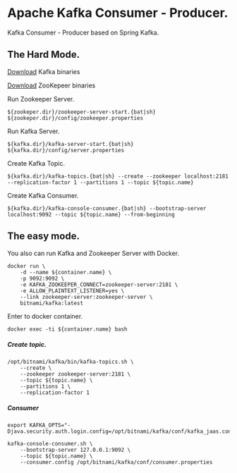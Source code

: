 # Apache Kafka Consumer - Producer.

Kafka Consumer - Producer based on Spring Kafka.

## The Hard Mode.

[Download](https://kafka.apache.org/downloads) Kafka binaries

[Download](https://zookeeper.apache.org/releases.html) ZooKepeer binaries

Run Zookeeper Server.

```shell
${zookeper.dir}/zookeeper-server-start.{bat|sh} ${zookeper.dir}/config/zookeeper.properties
```

Run Kafka Server.

```shell
${kafka.dir}/kafka-server-start.{bat|sh} ${kafka.dir}/config/server.properties
```

Create Kafka Topic.

```shell
${kafka.dir}/kafka-topics.{bat|sh} --create --zookeeper localhost:2181 --replication-factor 1 --partitions 1 --topic ${topic.name}
```

Create Kafka Consumer.

```shell
${kafka.dir}/kafka-console-consumer.{bat|sh} --bootstrap-server localhost:9092 --topic ${topic.name} --from-beginning
```

## The easy mode.

You also can run Kafka and Zookeeper Server with Docker.

```shell
docker run \
    -d --name ${container.name} \
    -p 9092:9092 \
    -e KAFKA_ZOOKEEPER_CONNECT=zookeeper-server:2181 \
    -e ALLOW_PLAINTEXT_LISTENER=yes \
    --link zookeeper-server:zookeeper-server \
    bitnami/kafka:latest
```

Enter to docker container.

```shell
docker exec -ti ${container.name} bash
```

##### Create topic.

```shell
/opt/bitnami/kafka/bin/kafka-topics.sh \
    --create \
    --zookeeper zookeeper-server:2181 \
    --topic ${topic.name} \
    --partitions 1 \
    --replication-factor 1
```

##### Consumer

```shell
export KAFKA_OPTS="-Djava.security.auth.login.config=/opt/bitnami/kafka/conf/kafka_jaas.conf"

kafka-console-consumer.sh \
    --bootstrap-server 127.0.0.1:9092 \
    --topic ${topic.name} \
    --consumer.config /opt/bitnami/kafka/conf/consumer.properties
```

